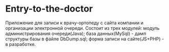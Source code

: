 # Entry-to-the-doctor
Приложение для записи к врачу-ортопеду с сайта компании и организации электронной очереди.
Состоит из трех модулей: 
модуль администрирования очереди(Java);
база данных(MySql) - дамп структуры базы в файле DbDump.sql;
форма записи на сайте(JS+PHP) - в разработке.
